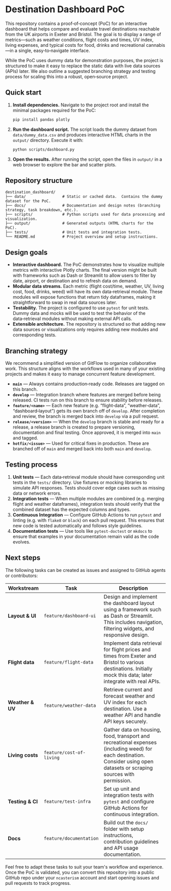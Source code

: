 # Destination Dashboard PoC

This repository contains a proof‑of‑concept (PoC) for an interactive dashboard that helps compare and evaluate travel destinations reachable from the UK airports in Exeter and Bristol. The goal is to display a range of metrics—such as weather conditions, flight costs and times, UV index, living expenses, and typical costs for food, drinks and recreational cannabis—in a single, easy‑to‑navigate interface.

While the PoC uses dummy data for demonstration purposes, the project is structured to make it easy to replace the static data with live data sources (APIs) later.  We also outline a suggested branching strategy and testing process for scaling this into a robust, open‑source project.

## Quick start

1. **Install dependencies.**  Navigate to the project root and install the minimal packages required for the PoC:

   ```bash
   pip install pandas plotly
   ```

2. **Run the dashboard script.**  The script loads the dummy dataset from `data/dummy_data.csv` and produces interactive HTML charts in the `output/` directory.  Execute it with:

   ```bash
   python scripts/dashboard.py
   ```

3. **Open the results.**  After running the script, open the files in `output/` in a web browser to explore the bar and scatter plots.

## Repository structure

```
destination_dashboard/
├── data/                # Static or cached data.  Contains the dummy dataset for the PoC.
├── docs/                # Documentation and design notes (branching strategy, task breakdown, etc.).
├── scripts/             # Python scripts used for data processing and visualization.
├── output/              # Generated outputs (HTML charts for the PoC).
├── tests/               # Unit tests and integration tests.
└── README.md            # Project overview and setup instructions.
```

## Design goals

* **Interactive dashboard.**  The PoC demonstrates how to visualize multiple metrics with interactive Plotly charts.  The final version might be built with frameworks such as Dash or Streamlit to allow users to filter by date, airport, or destination and to refresh data on demand.
* **Modular data streams.**  Each metric (flight cost/time, weather, UV, living cost, food, drinks, weed) will have its own data‑retrieval module.  These modules will expose functions that return tidy dataframes, making it straightforward to swap in real data sources later.
* **Testability.**  The project is configured to use `pytest` for unit tests.  Dummy data and mocks will be used to test the behavior of the data‑retrieval modules without making external API calls.
* **Extensible architecture.**  The repository is structured so that adding new data sources or visualizations only requires adding new modules and corresponding tests.

## Branching strategy

We recommend a simplified version of GitFlow to organize collaborative work.  This structure aligns with the workflows used in many of your existing projects and makes it easy to manage concurrent feature development.

- **`main`** — Always contains production‑ready code.  Releases are tagged on this branch.
- **`develop`** — Integration branch where features are merged before being released.  CI tests run on this branch to ensure stability before releases.
- **`feature/<name>`** — Each new feature (e.g. “flight‑data”, “weather‑data”, “dashboard‑layout”) gets its own branch off of `develop`.  After completion and review, the branch is merged back into `develop` via a pull request.
- **`release/<version>`** — When the `develop` branch is stable and ready for a release, a release branch is created to prepare versioning, documentation and final testing.  Once approved, it is merged into `main` and tagged.
- **`hotfix/<issue>`** — Used for critical fixes in production.  These are branched off of `main` and merged back into both `main` and `develop`.

## Testing process

1. **Unit tests** — Each data‑retrieval module should have corresponding unit tests in the `tests/` directory.  Use fixtures or mocking libraries to simulate API responses.  Tests should cover edge cases such as missing data or network errors.
2. **Integration tests** — When multiple modules are combined (e.g. merging flight and weather dataframes), integration tests should verify that the combined dataset has the expected columns and types.
3. **Continuous Integration** — Configure GitHub Actions to run `pytest` and linting (e.g. with `flake8` or `black`) on each pull request.  This ensures that new code is tested automatically and follows style guidelines.
4. **Documentation tests** — Use tools like `pytest‑doctest` or `mkdocs` to ensure that examples in your documentation remain valid as the code evolves.

## Next steps

The following tasks can be created as issues and assigned to GitHub agents or contributors:

| Workstream | Task | Description |
|-----------|------|-------------|
| **Layout & UI** | `feature/dashboard-ui` | Design and implement the dashboard layout using a framework such as Dash or Streamlit.  This includes navigation, filtering widgets, and responsive design. |
| **Flight data** | `feature/flight-data` | Implement data retrieval for flight prices and times from Exeter and Bristol to various destinations.  Initially mock this data; later integrate with real APIs. |
| **Weather & UV** | `feature/weather-data` | Retrieve current and forecast weather and UV index for each destination.  Use a weather API and handle API keys securely. |
| **Living costs** | `feature/cost-of-living` | Gather data on housing, food, transport and recreational expenses (including weed) for each destination.  Consider using open datasets or scraping sources with permission. |
| **Testing & CI** | `feature/test-infra` | Set up unit and integration tests with `pytest` and configure GitHub Actions for continuous integration. |
| **Docs** | `feature/documentation` | Build out the `docs/` folder with setup instructions, contribution guidelines and API usage documentation. |

Feel free to adapt these tasks to suit your team's workflow and experience.  Once the PoC is validated, you can convert this repository into a public GitHub repo under your `ncasterism` account and start opening issues and pull requests to track progress.